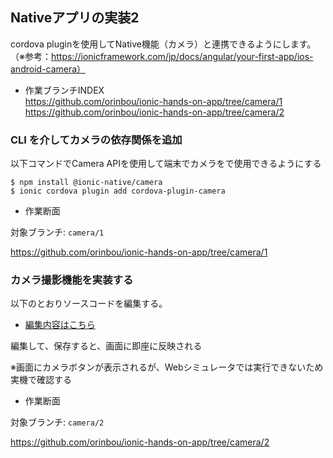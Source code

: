 ## Nativeアプリの実装2

cordova pluginを使用してNative機能（カメラ）と連携できるようにします。
（※参考：https://ionicframework.com/jp/docs/angular/your-first-app/ios-android-camera）

* 作業ブランチINDEX  
https://github.com/orinbou/ionic-hands-on-app/tree/camera/1  
https://github.com/orinbou/ionic-hands-on-app/tree/camera/2  

### CLI を介してカメラの依存関係を追加

以下コマンドでCamera APIを使用して端末でカメラをで使用できるようにする

```
$ npm install @ionic-native/camera
$ ionic cordova plugin add cordova-plugin-camera
```

+ 作業断面

対象ブランチ: `camera/1` 

https://github.com/orinbou/ionic-hands-on-app/tree/camera/1

### カメラ撮影機能を実装する

以下のとおりソースコードを編集する。

* [編集内容はこちら](https://github.com/orinbou/ionic-hands-on-app/compare/camera/1...camera/2)

編集して、保存すると、画面に即座に反映される

※画面にカメラボタンが表示されるが、Webシミュレータでは実行できないため実機で確認する

+ 作業断面

対象ブランチ: `camera/2` 

https://github.com/orinbou/ionic-hands-on-app/tree/camera/2
